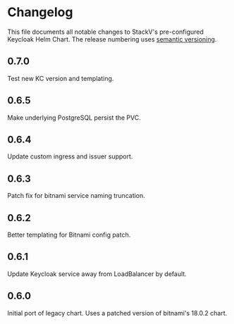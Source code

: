 # Changelog

This file documents all notable changes to StackV's pre-configured Keycloak Helm Chart.
The release numbering uses [semantic versioning](http://semver.org).

## 0.7.0

Test new KC version and templating.

## 0.6.5

Make underlying PostgreSQL persist the PVC.

## 0.6.4

Update custom ingress and issuer support.

## 0.6.3

Patch fix for bitnami service naming truncation.

## 0.6.2

Better templating for Bitnami config patch.

## 0.6.1

Update Keycloak service away from LoadBalancer by default.

## 0.6.0

Initial port of legacy chart. Uses a patched version of bitnami's 18.0.2 chart.
